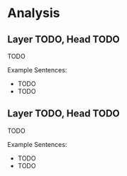 # Analysis

## Layer TODO, Head TODO

TODO

Example Sentences:

- TODO
- TODO

## Layer TODO, Head TODO

TODO

Example Sentences:

- TODO
- TODO
